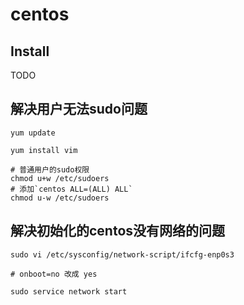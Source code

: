 # centos

## Install

TODO

## 解决用户无法sudo问题

```shell
yum update

yum install vim

# 普通用户的sudo权限
chmod u+w /etc/sudoers
# 添加`centos ALL=(ALL) ALL`
chmod u-w /etc/sudoers
```

## 解决初始化的centos没有网络的问题

```shell
sudo vi /etc/sysconfig/network-script/ifcfg-enp0s3

# onboot=no 改成 yes

sudo service network start
```
